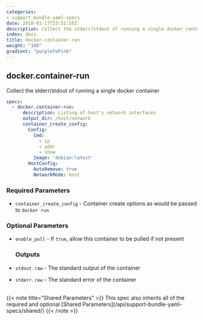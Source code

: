 ```yaml
---
categories:
- support-bundle-yaml-specs
date: 2018-01-17T23:51:55Z
description: Collect the stderr/stdout of running a single docker container
index: docs
title: docker.container-run
weight: "100"
gradient: "purpleToPink"
---
```


## docker.container-run

Collect the stderr/stdout of running a single docker container


```yaml
specs:
  - docker.container-run:
      description: Listing of host's network interfaces
      output_dir: /host/network
      container_create_config:
        Config:
          Cmd:
            - ip
            - addr
            - show
          Image: 'debian:latest'
        HostConfig:
          AutoRemove: true
          NetworkMode: host
```


### Required Parameters


- `container_create_config` - Container create options as would be passed to `docker run`



### Optional Parameters


- `enable_pull` - If `true`, allow this container to be pulled if not present



    ### Outputs

    
- `stdout.raw` - The standard output of the container

- `stderr.raw` - The standard error of the container


<br>
{{< note title="Shared Parameters" >}}
This spec also inherits all of the required and optional [Shared Parameters](/api/support-bundle-yaml-specs/shared/)
{{< /note >}}

    